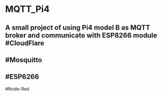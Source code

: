 # MQTT_Pi4
A small project of using Pi4 model B as MQTT broker and communicate with ESP8266 module
#CloudFlare
---
#Mosquitto
---
#ESP6266
---
#Node-Red
